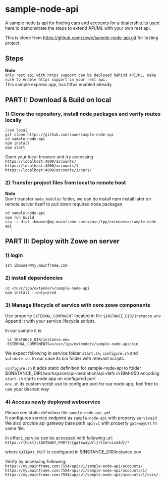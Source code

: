 # sample-node-api  
A sample node js api for finding cars and accounts for a dealership,its used here to demonstrate the steps to extend API/ML with your own rest api.     

This is clone from  https://github.com/zowe/sample-node-api.git for testing project. 

## Steps

**Note**  
`Only rest api with https support can be deployed behind API/ML, make sure to enable https support in your rest api.
`   
This sample express app, has https enabled already.    

## PART I: Download & Build on local

### 1) Clone the repository, install node packages  and verify routes locally

``` 
//on local
git clone https://github.com/zowe/sample-node-api
cd sample-node-api
npm install
npm start
```

Open your local browser and try accessing     
`https://localhost:4000/accounts/`   
`https://localhost:4000/accounts/1`   
`https://localhost:4000/accounts/1/cars/`   


### 2) Transfer project files from local to remote host

**Note**  
Don't transfer `node_modules` folder, we can do install npm install later on remote server itself to pull down required node packages

```
cd sample-node-api
npm run build
scp -r dist ibmuser@my.mainframe.com:</usr/lpp/extender>/sample-node-api
```

## PART II: Deploy with Zowe on server

### 1) login
```  
ssh ibmuser@my.mainframe.com       
```

### 2) install dependencies    
```
cd </usr/lpp/extender>/sample-node-api        
npm install --only=prod       

```

### 3) Manage lifecycle of service with core zowe components

Use property `EXTERNAL_COMPONENT` located in file `$INSTANCE_DIR/instance.env`       
Append it with your service lifecycle scripts.     

In our sample it is:   
```
 vi INSTANCE_DIR/instance.env   
 EXTERNAL_COMPONENTS=</usr/lpp/extender>/sample-node-api/bin      
```

We expect following in service folder `start.sh`, `configure.sh` and `validate.sh`.
In our case its bin folder with relevant scripts.    
    
`configure.sh` it adds static definition for sample-node-api to folder ${INSTANCE_DIR}/workspace/api-mediation/api-defs in IBM-850 encoding     
`start.sh` starts node app on configured port       
`env.sh` its custom script use to configure port for our node app, feel free to use your desired way         

### 4) Access newly deployed webservice

Please see static definition file `sample-node-api.yml`      
It configures service endpoint as `sample-node-api` with property `serviceId`     
We also provide api gateway base path `api\v1` with property `gatewayUrl` in same file.        


In effect, service can be accessed with following url:      
`https://{host}:{GATEWAY_PORT}/{gatewayUrl}/{serviceId}/*`    

where `GATEWAY_PORT` is configured in $INSTANCE_DIR/instance.env      

Verify by accessing following:      
`https://my.mainframe.com:7554/api/v1/sample-node-api/accounts/`            
`https://my.mainframe.com:7554/api/v1/sample-node-api/accounts/1/`            
`https://my.mainframe.com:7554/api/v1/sample-node-api/accounts/1/cars/`                 
